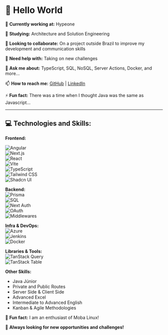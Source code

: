 # 👋 Hello World  

🔭 **Currently working at:** Hypeone  

🌱 **Studying:** Architecture and Solution Engineering  

👯 **Looking to collaborate:** On a project outside Brazil to improve my development and communication skills  

🤔 **Need help with:** Taking on new challenges  

💬 **Ask me about:** TypeScript, SQL, NoSQL, Server Actions, Docker, and more...  

📫 **How to reach me:** [GitHub](https://github.com/seu-usuario) | [LinkedIn](https://linkedin.com/in/seu-usuario)  

⚡ **Fun fact:** There was a time when I thought Java was the same as Javascript...  

---

## 💻 **Technologies and Skills:**  

**Frontend:**

![Angular](https://img.shields.io/badge/Angular-DD0031?style=for-the-badge&logo=angular&logoColor=white)  
![Next.js](https://img.shields.io/badge/Next.js-000?style=for-the-badge&logo=nextdotjs)  
![React](https://img.shields.io/badge/React-61DAFB?style=for-the-badge&logo=react&logoColor=black)  
![Vite](https://img.shields.io/badge/Vite-646CFF?style=for-the-badge&logo=vite&logoColor=white)  
![TypeScript](https://img.shields.io/badge/TypeScript-3178C6?style=for-the-badge&logo=typescript&logoColor=white)  
![Tailwind CSS](https://img.shields.io/badge/Tailwind_CSS-38B2AC?style=for-the-badge&logo=tailwind-css&logoColor=white)  
![Shadcn UI](https://img.shields.io/badge/Shadcn_UI-000?style=for-the-badge)  

**Backend:**  
![Prisma](https://img.shields.io/badge/Prisma-2D3748?style=for-the-badge&logo=prisma&logoColor=white)  
![SQL](https://img.shields.io/badge/SQL-336791?style=for-the-badge&logo=postgresql&logoColor=white)  
![Next Auth](https://img.shields.io/badge/Next_Auth-000?style=for-the-badge)  
![OAuth](https://img.shields.io/badge/OAuth-3C873A?style=for-the-badge&logo=oauth&logoColor=white)  
![Middlewares](https://img.shields.io/badge/Middlewares-000?style=for-the-badge)  

**Infra & DevOps:**  
![Azure](https://img.shields.io/badge/Microsoft_Azure-0078D4?style=for-the-badge&logo=microsoftazure&logoColor=white)  
![Jenkins](https://img.shields.io/badge/Jenkins-D24939?style=for-the-badge&logo=jenkins&logoColor=white)  
![Docker](https://img.shields.io/badge/Docker-2496ED?style=for-the-badge&logo=docker&logoColor=white)  

**Libraries & Tools:**  
![TanStack Query](https://img.shields.io/badge/TanStack_Query-FF4154?style=for-the-badge)  
![TanStack Table](https://img.shields.io/badge/TanStack_Table-FF4154?style=for-the-badge)  

**Other Skills:**  
- Java Júnior  
- Private and Public Routes  
- Server Side & Client Side  
- Advanced Excel  
- Intermediate to Advanced English  
- Kanban & Agile Methodologies  

🐧 **Fun fact:** I am an enthusiast of Moba Linux!  

🎯 **Always looking for new opportunities and challenges!**  
